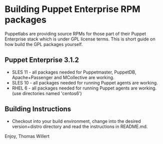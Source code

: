 # Building Puppet Enterprise RPM packages

Puppetlabs are providing source RPMs for those part of their Puppet Enterprise stack which is under GPL license terms. This is short guide on how build the GPL packages yourself.

## Puppet Enterprise 3.1.2
* SLES 11 - all packages needed for Puppetmaster, PuppetDB, Apache+Passenger and MCollective are working. 
* SLES 10 - all packages needed for running Puppet agents are working.
* RHEL 6 - all packages needed for running Puppet agents are working. (use directories named 'centos6')

## Building Instructions
* Checkout into your build environment, change into the desired version+distro directory and read the instructions in README.md.


Enjoy,
Thomas Willert

